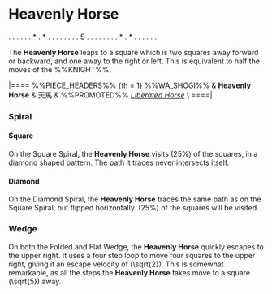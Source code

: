 # Heavenly Horse

<div class = "movement">
. . . . .
. * . * .
. . . . .
. . S . .
. . . . .
. * . * .
. . . . .
</div>

The **Heavenly Horse** leaps to a square which is two squares away forward or
backward, and one away to the right or left. This is equivalent to
half the moves of the %%KNIGHT%%.

|====
%%PIECE_HEADERS%%
  {th = 1}  %%WA_SHOGI%%
&           **Heavenly Horse** & &#x5929;&#x99AC;
&           %%PROMOTED%% [*Liberated Horse*](liberated_horse.html) \\
====|

### Spiral

#### Square

On the Square Spiral, the **Heavenly Horse** visits \(25\%\) of the squares,
in a diamond shaped pattern. The path it traces never intersects itself.

#### Diamond

On the Diamond Spiral, the **Heavenly Horse** traces the same path as on the
Square Spiral, but flipped horizontally. \(25\%\) of the squares
will be visited.

### Wedge

On both the Folded and Flat Wedge, the **Heavenly Horse** quickly escapes
to the upper right. It uses a four step loop to move four squares
to the upper right, giving it an escape velocity of 
\(\sqrt{2}\). This is somewhat remarkable, as all the steps the
**Heavenly Horse** takes move to a square \(\sqrt{5}\) away.
